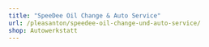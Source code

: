 ```yaml
---
title: "SpeeDee Oil Change & Auto Service"
url: /pleasanton/speedee-oil-change-und-auto-service/
shop: Autowerkstatt
---
```

